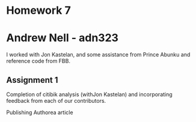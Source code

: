 # Homework 7
# Andrew Nell - adn323

I worked with Jon Kastelan, and some assistance from Prince Abunku and reference code from FBB.

## Assignment 1

Completion of citibik analysis (withJon Kastelan) and incorporating feedback from each of our contributors.

Publishing Authorea article


